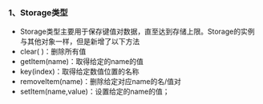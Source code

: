 ### 1、Storage类型
+ Storage类型主要用于保存键值对数据，直至达到存储上限。Storage的实例与其他对象一样，但是新增了以下方法
+ clear( )：删除所有值
+ getItem(name)：取得给定的name的值
+ key(index)：取得给定数值位置的名称
+ removeItem(name)：删除给定对应name的名/值对
+ setItem(name,value)：设置给定的name的值；